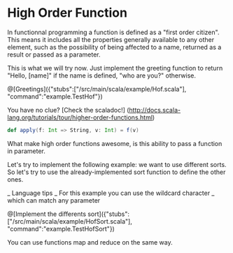 # High Order Function


In functionnal programming a function is defined as a "first order citizen". 
This means it includes all the properties generally available to any other element, such as the possibility of being affected to a name, returned as a result or passed as a parameter.

This is what we will try now.
Just implement the greeting function to return "Hello, [name]" if the name is defined, "who are you?" otherwise.


@[Greetings]({"stubs":["/src/main/scala/example/Hof.scala"], "command":"example.TestHof"})


You have no clue? [Check the scaladoc!] (http://docs.scala-lang.org/tutorials/tour/higher-order-functions.html)

```scala
def apply(f: Int => String, v: Int) = f(v)
```

What make high order functions awesome, is this ability to pass a function in parameter. 

Let's try to implement the following example: we want to use different sorts. So let's try to use the already-implemented sort function to define the other ones.

_ Language tips _
 For this example you can use the wildcard character _ which can match any parameter

@[Implement the differents sort]({"stubs":["/src/main/scala/example/HofSort.scala"], "command":"example.TestHofSort"})

You can use functions map and reduce on the same way.
